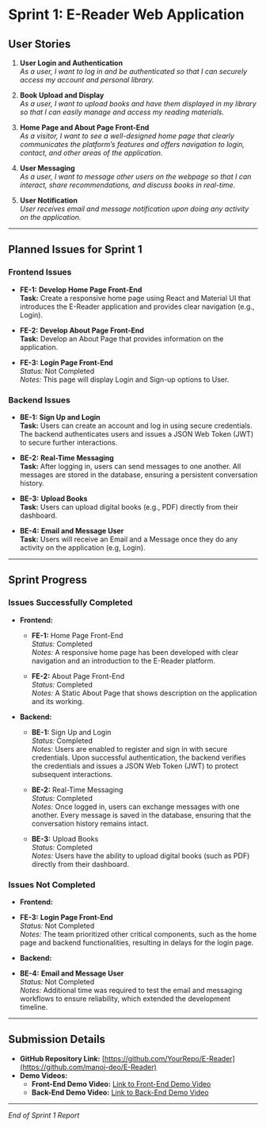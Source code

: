 # Sprint 1: E-Reader Web Application

## User Stories

1. **User Login and Authentication**  
   *As a user, I want to log in and be authenticated so that I can securely access my account and personal library.*

2. **Book Upload and Display**  
   *As a user, I want to upload books and have them displayed in my library so that I can easily manage and access my reading materials.*

3. **Home Page and About Page Front-End**  
   *As a visitor, I want to see a well-designed home page that clearly communicates the platform’s features and offers navigation to login, contact, and other areas of the application.*

4. **User Messaging**  
   *As a user, I want to message other users on the webpage so that I can interact, share recommendations, and discuss books in real-time.*

5. **User Notification**  
   *User receives email and message notification upon doing any activity on the application.*

---

## Planned Issues for Sprint 1

### Frontend Issues

- **FE-1:** **Develop Home Page Front-End**  
  **Task:** Create a responsive home page using React and Material UI that introduces the E-Reader application and provides clear navigation (e.g., Login).

- **FE-2:** **Develop About Page Front-End**  
  **Task:** Develop an About Page that provides information on the application.

 - **FE-3:** **Login Page Front-End**  
    *Status:* Not Completed  
    *Notes:* This page will display Login and Sign-up options to User.

### Backend Issues

- **BE-1:** **Sign Up and Login**  
  **Task:**  Users can create an account and log in using secure credentials. The backend authenticates users and issues a JSON Web Token (JWT) to secure further interactions.

- **BE-2:** **Real-Time Messaging**  
  **Task:** After logging in, users can send messages to one another. All messages are stored in the database, ensuring a persistent conversation history.

- **BE-3:** **Upload Books**  
  **Task:**  Users can upload digital books (e.g., PDF) directly from their dashboard.

- **BE-4:** **Email and Message User**  
  **Task:**  Users will receive an Email and a Message once they do any activity on the application (e.g, Login).

---

## Sprint Progress

### Issues Successfully Completed

- **Frontend:**
  - **FE-1:** Home Page Front-End  
    *Status:* Completed  
    *Notes:* A responsive home page has been developed with clear navigation and an introduction to the E-Reader platform.
  
  - **FE-2:** About Page Front-End  
    *Status:* Completed  
    *Notes:* A Static About Page that shows description on the application and its working.

- **Backend:**
  - **BE-1:** Sign Up and Login  
    *Status:* Completed  
    *Notes:* Users are enabled to register and sign in with secure credentials. Upon successful authentication, the backend verifies the credentials and issues a JSON Web Token (JWT) to protect subsequent interactions.

  - **BE-2:** Real-Time Messaging  
    *Status:* Completed  
    *Notes:* Once logged in, users can exchange messages with one another. Every message is saved in the database, ensuring that the conversation history remains intact.

  - **BE-3:** Upload Books  
    *Status:* Completed  
    *Notes:* Users have the ability to upload digital books (such as PDF) directly from their dashboard.

### Issues Not Completed

- **Frontend:**
 - **FE-3:** **Login Page Front-End**  
    *Status:* Not Completed  
    *Notes:* The team prioritized other critical components, such as the home page and backend functionalities, resulting in delays for the login page.

- **Backend:**
- **BE-4:** **Email and Message User**  
    *Status:* Not Completed  
    *Notes:* Additional time was required to test the email and messaging workflows to ensure reliability, which extended the development timeline.


---

## Submission Details

- **GitHub Repository Link:** [https://github.com/YourRepo/E-Reader](https://github.com/manoj-deo/E-Reader)
- **Demo Videos:**
  - **Front-End Demo Video:** [Link to Front-End Demo Video](#)
  - **Back-End Demo Video:** [Link to Back-End Demo Video](#)

---

*End of Sprint 1 Report*
